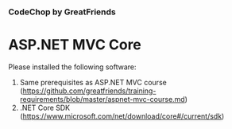 ### CodeChop by GreatFriends
# ASP.NET MVC Core 

Please installed the following software:

1. Same prerequisites as ASP.NET MVC course  
(https://github.com/greatfriends/training-requirements/blob/master/aspnet-mvc-course.md)
2. .NET Core SDK (https://www.microsoft.com/net/download/core#/current/sdk)
